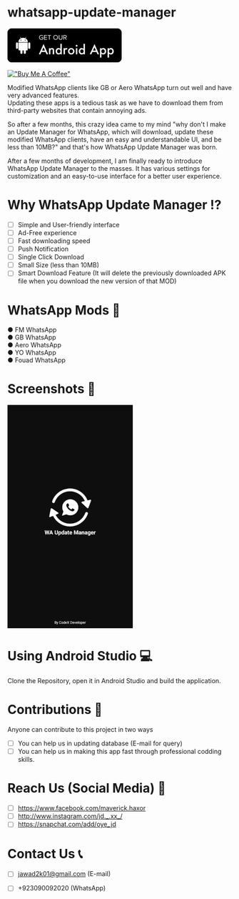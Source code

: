 # whatsapp-update-manager

[![Github All Releases](images/download.png)](https://github.com/itx-jd/whatsapp-update-manager/raw/main/app/release/latest/WA%20Update%20Manager.apk)

[!["Buy Me A Coffee"](https://www.buymeacoffee.com/assets/img/custom_images/orange_img.png)](https://www.buymeacoffee.com/jadi)

Modified WhatsApp clients like GB or Aero WhatsApp turn out well and have very advanced features.<br>
Updating these apps is a tedious task as we have to download them from third-party websites that contain annoying ads.

So after a few months, this crazy idea came to my mind "why don't I make an Update Manager for WhatsApp, which will download, update these modified WhatsApp clients, have an easy and understandable UI, and be less than 10MB?" and that's how WhatsApp Update Manager was born.

After a few months of development, I am finally ready to introduce WhatsApp Update Manager to the masses. It has various settings for customization and an easy-to-use interface for a better user experience.

# Why WhatsApp Update Manager ⁉️
- [ ] Simple and User-friendly interface
- [ ] Ad-Free experience
- [ ] Fast downloading speed
- [ ] Push Notification
- [ ] Single Click Download
- [ ] Small Size (less than 10MB)
- [ ] Smart Download Feature (It will delete the previously downloaded APK file when you download the new version of that MOD)

# WhatsApp Mods 📜
●   FM WhatsApp <br>
●   GB WhatsApp <br>
●   Aero WhatsApp <br>
●   YO WhatsApp <br>
●   Fouad WhatsApp <br>

# Screenshots 📸

![](images/screenshots.gif)

# Using Android Studio 💻
Clone the Repository, open it in Android Studio and build the application.

# Contributions 🤝
  Anyone can contribute to this project in two ways
  
- [ ] You can help us in updating database (E-mail for query)
- [ ] You can help us in making this app fast through professional codding skills.

# Reach Us (Social Media) 🚀
  
- [ ] https://www.facebook.com/maverick.haxor
- [ ] http://www.instagram.com/jd._.xx_/
- [ ] https://snapchat.com/add/oye_jd

# Contact Us 📞
  
- [ ] jawad2k01@gmail.com (E-mail)
- [ ] +923090092020 (WhatsApp)


